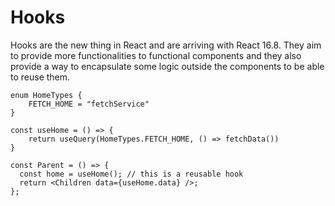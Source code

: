 # Hooks

Hooks are the new thing in React and are arriving with React 16.8. They aim to provide more functionalities to functional components and they also provide a way to encapsulate some logic outside the components to be able to reuse them.

``` tsx
enum HomeTypes {
    FETCH_HOME = "fetchService"
}

const useHome = () => {
    return useQuery(HomeTypes.FETCH_HOME, () => fetchData())
}

const Parent = () => {
  const home = useHome(); // this is a reusable hook
  return <Children data={useHome.data} />;
};
```